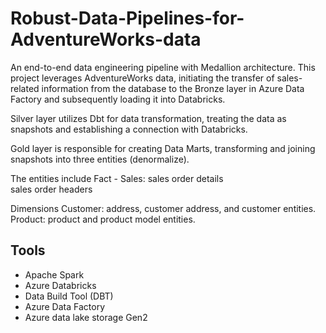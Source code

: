 # Robust-Data-Pipelines-for-AdventureWorks-data
An end-to-end data engineering pipeline with Medallion architecture. 
This project leverages AdventureWorks data, initiating the transfer of sales-related information from the database to the Bronze layer in Azure Data Factory and subsequently loading it into Databricks.

Silver layer 
utilizes Dbt for data transformation, treating the data as snapshots and establishing a connection with Databricks. 

Gold layer 
is responsible for creating Data Marts, transforming and joining snapshots into three entities (denormalize).

The entities include
Fact - Sales: sales order details  
              sales order headers

Dimensions
Customer: address, customer address, and customer entities.
Product: product and product model entities.

## Tools
- Apache Spark
- Azure Databricks
- Data Build Tool (DBT)
- Azure Data Factory
- Azure data lake storage Gen2
